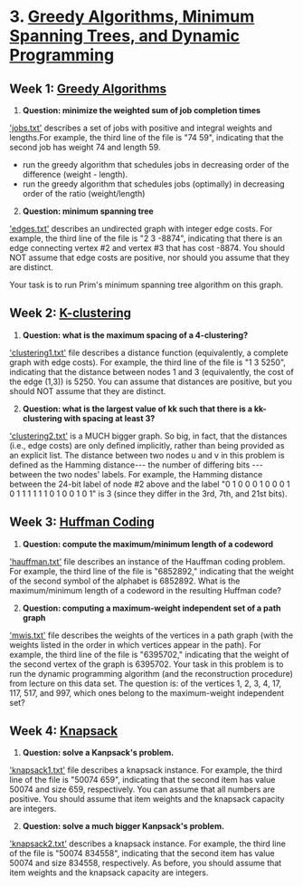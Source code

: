 # 3. [Greedy Algorithms, Minimum Spanning Trees, and Dynamic Programming](https://www.coursera.org/learn/algorithms-greedy?specialization=algorithms)

## Week 1: [Greedy Algorithms](https://github.com/keithpink/algorithms_specialization/blob/main/Greedy_Algorithms_Minimum_Spanning_Trees_and_Dynamic_Programming/greedy.py)

1. **Question: minimize the weighted sum of job completion times**

['jobs.txt'](https://github.com/keithpink/algorithms_specialization/blob/main/Greedy_Algorithms_Minimum_Spanning_Trees_and_Dynamic_Programming/jobs.txt) describes a set of jobs with positive and integral weights and lengths.For example, the third line of the file is "74 59", indicating that the second job has weight 74 and length 59.

  - run the greedy algorithm that schedules jobs in decreasing order of the difference (weight - length). 
  - run the greedy algorithm that schedules jobs (optimally) in decreasing order of the ratio (weight/length)

2. **Question: minimum spanning tree**

['edges.txt'](https://github.com/keithpink/algorithms_specialization/blob/main/Greedy_Algorithms_Minimum_Spanning_Trees_and_Dynamic_Programming/edges.txt) describes an undirected graph with integer edge costs. For example, the third line of the file is "2 3 -8874", indicating that there is an edge connecting vertex #2 and vertex #3 that has cost -8874. You should NOT assume that edge costs are positive, nor should you assume that they are distinct.

Your task is to run Prim's minimum spanning tree algorithm on this graph.

## Week 2: [K-clustering](https://github.com/keithpink/algorithms_specialization/blob/main/Greedy_Algorithms_Minimum_Spanning_Trees_and_Dynamic_Programming/greedy.py)

1. **Question: what is the maximum spacing of a 4-clustering?**

['clustering1.txt'](https://github.com/keithpink/algorithms_specialization/blob/main/Greedy_Algorithms_Minimum_Spanning_Trees_and_Dynamic_Programming/clustering1.txt) file describes a distance function (equivalently, a complete graph with edge costs). For example, the third line of the file is "1 3 5250", indicating that the distance between nodes 1 and 3 (equivalently, the cost of the edge (1,3)) is 5250.  You can assume that distances are positive, but you should NOT assume that they are distinct.

2. **Question: what is the largest value of kk such that there is a kk-clustering with spacing at least 3?**

['clustering2.txt'](https://github.com/keithpink/algorithms_specialization/blob/main/Greedy_Algorithms_Minimum_Spanning_Trees_and_Dynamic_Programming/clustering2.txt) is a MUCH bigger graph. So big, in fact, that the distances (i.e., edge costs) are only defined implicitly, rather than being provided as an explicit list. The distance between two nodes u and v in this problem is defined as the Hamming distance--- the number of differing bits --- between the two nodes' labels. For example, the Hamming distance between the 24-bit label of node #2 above and the label "0 1 0 0 0 1 0 0 0 1 0 1 1 1 1 1 1 0 1 0 0 1 0 1" is 3 (since they differ in the 3rd, 7th, and 21st bits).

## Week 3: [Huffman Coding](https://github.com/keithpink/algorithms_specialization/blob/main/Greedy_Algorithms_Minimum_Spanning_Trees_and_Dynamic_Programming/hauffman.py)

1. **Question: compute the maximum/minimum length of a codeword**

['hauffman.txt'](https://github.com/keithpink/algorithms_specialization/blob/main/Greedy_Algorithms_Minimum_Spanning_Trees_and_Dynamic_Programming/huffman.txt) file describes an instance of the Hauffman coding problem. For example, the third line of the file is "6852892," indicating that the weight of the second symbol of the alphabet is 6852892. What is the maximum/minimum length of a codeword in the resulting Huffman code?

2. **Question: computing a maximum-weight independent set of a path graph**

['mwis.txt'](https://github.com/keithpink/algorithms_specialization/blob/main/Greedy_Algorithms_Minimum_Spanning_Trees_and_Dynamic_Programming/mwis.txt) file describes the weights of the vertices in a path graph (with the weights listed in the order in which vertices appear in the path). For example, the third line of the file is "6395702," indicating that the weight of the second vertex of the graph is 6395702. Your task in this problem is to run the dynamic programming algorithm (and the reconstruction procedure) from lecture on this data set. The question is: of the vertices 1, 2, 3, 4, 17, 117, 517, and 997, which ones belong to the maximum-weight independent set? 


## Week 4: [Knapsack](https://github.com/keithpink/algorithms_specialization/blob/main/Greedy_Algorithms_Minimum_Spanning_Trees_and_Dynamic_Programming/Knapsack.py)

1. **Question: solve a Kanpsack's problem.**

['knapsack1.txt'](https://github.com/keithpink/algorithms_specialization/blob/main/Greedy_Algorithms_Minimum_Spanning_Trees_and_Dynamic_Programming/knapsack1.txt) file describes a knapsack instance. For example, the third line of the file is "50074 659", indicating that the second item has value 50074 and size 659, respectively. You can assume that all numbers are positive.  You should assume that item weights and the knapsack capacity are integers.

2. **Question: solve a much bigger Kanpsack's problem.**

['knapsack2.txt'](https://github.com/keithpink/algorithms_specialization/blob/main/Greedy_Algorithms_Minimum_Spanning_Trees_and_Dynamic_Programming/knapsack2.txt) describes a knapsack instance. For example, the third line of the file is "50074 834558", indicating that the second item has value 50074 and size 834558, respectively.  As before, you should assume that item weights and the knapsack capacity are integers.




